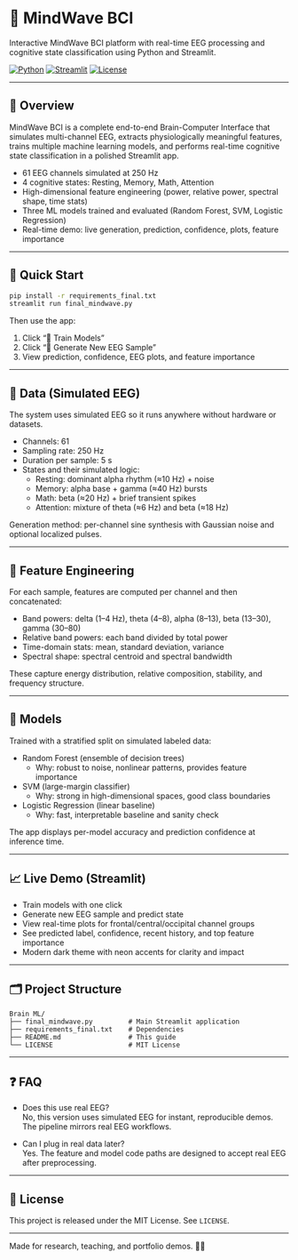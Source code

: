 # 🧠 MindWave BCI

Interactive MindWave BCI platform with real-time EEG processing and cognitive state classification using Python and Streamlit.

[![Python](https://img.shields.io/badge/Python-3.9+-blue.svg)](https://python.org)
[![Streamlit](https://img.shields.io/badge/Streamlit-1.28+-red.svg)](https://streamlit.io)
[![License](https://img.shields.io/badge/License-MIT-green.svg)](LICENSE)

---

## 🎯 Overview

MindWave BCI is a complete end-to-end Brain-Computer Interface that simulates multi-channel EEG, extracts physiologically meaningful features, trains multiple machine learning models, and performs real-time cognitive state classification in a polished Streamlit app.

- 61 EEG channels simulated at 250 Hz
- 4 cognitive states: Resting, Memory, Math, Attention
- High-dimensional feature engineering (power, relative power, spectral shape, time stats)
- Three ML models trained and evaluated (Random Forest, SVM, Logistic Regression)
- Real-time demo: live generation, prediction, confidence, plots, feature importance

---

## 🚀 Quick Start

```bash
pip install -r requirements_final.txt
streamlit run final_mindwave.py
```

Then use the app:
1) Click “🚀 Train Models”
2) Click “🎯 Generate New EEG Sample”
3) View prediction, confidence, EEG plots, and feature importance

---

## 🧪 Data (Simulated EEG)

The system uses simulated EEG so it runs anywhere without hardware or datasets.

- Channels: 61
- Sampling rate: 250 Hz
- Duration per sample: 5 s
- States and their simulated logic:
  - Resting: dominant alpha rhythm (≈10 Hz) + noise
  - Memory: alpha base + gamma (≈40 Hz) bursts
  - Math: beta (≈20 Hz) + brief transient spikes
  - Attention: mixture of theta (≈6 Hz) and beta (≈18 Hz)

Generation method: per-channel sine synthesis with Gaussian noise and optional localized pulses.

---

## 🔬 Feature Engineering

For each sample, features are computed per channel and then concatenated:

- Band powers: delta (1–4 Hz), theta (4–8), alpha (8–13), beta (13–30), gamma (30–80)
- Relative band powers: each band divided by total power
- Time-domain stats: mean, standard deviation, variance
- Spectral shape: spectral centroid and spectral bandwidth

These capture energy distribution, relative composition, stability, and frequency structure.

---

## 🤖 Models

Trained with a stratified split on simulated labeled data:

- Random Forest (ensemble of decision trees)
  - Why: robust to noise, nonlinear patterns, provides feature importance
- SVM (large-margin classifier)
  - Why: strong in high-dimensional spaces, good class boundaries
- Logistic Regression (linear baseline)
  - Why: fast, interpretable baseline and sanity check

The app displays per-model accuracy and prediction confidence at inference time.

---

## 📈 Live Demo (Streamlit)

- Train models with one click
- Generate new EEG sample and predict state
- View real-time plots for frontal/central/occipital channel groups
- See predicted label, confidence, recent history, and top feature importance
- Modern dark theme with neon accents for clarity and impact

---

## 🗂️ Project Structure

```
Brain ML/
├── final_mindwave.py         # Main Streamlit application
├── requirements_final.txt    # Dependencies
├── README.md                 # This guide
└── LICENSE                   # MIT License
```

---

## ❓ FAQ

- Does this use real EEG?  
  No, this version uses simulated EEG for instant, reproducible demos. The pipeline mirrors real EEG workflows.

- Can I plug in real data later?  
  Yes. The feature and model code paths are designed to accept real EEG after preprocessing.

---

## 📜 License

This project is released under the MIT License. See `LICENSE`.

---

Made for research, teaching, and portfolio demos. 🧠✨

